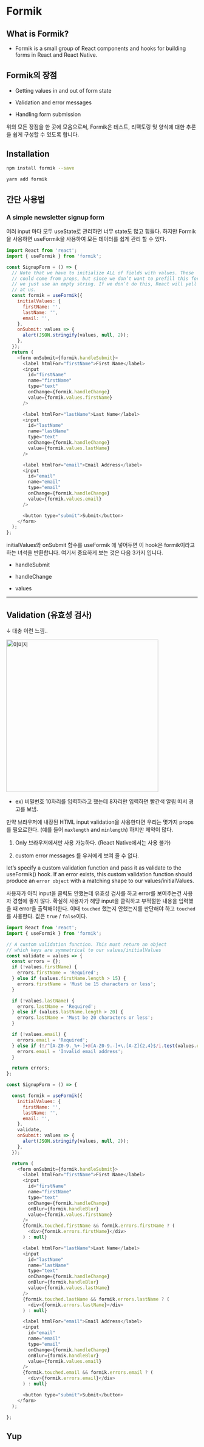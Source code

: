 # Formik

## What is Formik?

- Formik is a small group of React components and hooks for building forms in React and React Native.

## Formik의 장점

- Getting values in and out of form state

- Validation and error messages

- Handling form submission

위의 모든 장점을 한 곳에 모음으로써, Formik은 테스트, 리팩토링 및 양식에 대한 추론을 쉽게 구성할 수 있도록 합니다.

## Installation

```bash
npm install formik --save
```

```bash
yarn add formik
```

## 간단 사용법  

### A simple newsletter signup form  

여러 input 마다 모두 useState로 관리하면 너무 state도 많고 힘들다. 하지만 Formik을 사용하면 useFormik을 사용하여 모든 데이터를 쉽게 관리 할 수 있다.  

```javascript
import React from 'react';
import { useFormik } from 'formik';

const SignupForm = () => {
  // Note that we have to initialize ALL of fields with values. These
  // could come from props, but since we don’t want to prefill this form,
  // we just use an empty string. If we don’t do this, React will yell
  // at us.
  const formik = useFormik({
    initialValues: {
      firstName: '',
      lastName: '',
      email: '',
    },
    onSubmit: values => {
      alert(JSON.stringify(values, null, 2));
    },
  });
  return (
    <form onSubmit={formik.handleSubmit}>
      <label htmlFor="firstName">First Name</label>
      <input
        id="firstName"
        name="firstName"
        type="text"
        onChange={formik.handleChange}
        value={formik.values.firstName}
      />

      <label htmlFor="lastName">Last Name</label>
      <input
        id="lastName"
        name="lastName"
        type="text"
        onChange={formik.handleChange}
        value={formik.values.lastName}
      />

      <label htmlFor="email">Email Address</label>
      <input
        id="email"
        name="email"
        type="email"
        onChange={formik.handleChange}
        value={formik.values.email}
      />

      <button type="submit">Submit</button>
    </form>
  );
};
```

initialValues와 onSubmit 함수를 useFormik 에 넣어두면 이 hook은 formik이라고 하는 녀석을 반환합니다.
여기서 중요하게 보는 것은 다음 3가지 입니다.

- handleSubmit

- handleChange

- values  

***

## Validation (유효성 검사)  

↓ 대충 이런 느낌..

<img src="https://user-images.githubusercontent.com/87749134/161918271-9c09a718-5c34-4ee7-b3e2-28038009ef10.png" alt="이미지" width="400px" />

- ex) 비밀번호 10자리를 입력하라고 했는데 8자리만 입력하면 빨간색 알림 떠서 경고를 보냄.  

만약 브라우저에 내장된 HTML input validation을 사용한다면 우리는 몇가지 props를 필요로한다. (예를 들어 ```maxlength``` and ```minlength```) 하지만 제약이 많다.

1. Only 브라우저에서만 사용 가능하다. (React Native에서는 사용 불가)  

2. custom error messages 를 유저에게 보여 줄 수 없다.  

let’s specify a custom validation function and pass it as validate to the useFormik() hook.
If an error exists, this custom validation function should produce an ```error object``` with a matching shape to our values/initialValues.

사용자가 아직 input을 클릭도 안했는데 유효성 검사를 하고 error를 보여주는건 사용자 경험에 좋지 않다. 확실히 사용자가 해당 input을 클릭하고 부적절한 내용을 입력했을 때 error을 출력해야한다. 이때 ```touched``` 했는지 안했는지를 판단해야 하고 ```touched```를 사용한다. 값은 ```true``` / ```false```이다.

```javascript
import React from 'react';
import { useFormik } from 'formik';

// A custom validation function. This must return an object
// which keys are symmetrical to our values/initialValues
const validate = values => {
  const errors = {};
  if (!values.firstName) {
    errors.firstName = 'Required';
  } else if (values.firstName.length > 15) {
    errors.firstName = 'Must be 15 characters or less';
  }

  if (!values.lastName) {
    errors.lastName = 'Required';
  } else if (values.lastName.length > 20) {
    errors.lastName = 'Must be 20 characters or less';
  }

  if (!values.email) {
    errors.email = 'Required';
  } else if (!/^[A-Z0-9._%+-]+@[A-Z0-9.-]+\.[A-Z]{2,4}$/i.test(values.email)) {
    errors.email = 'Invalid email address';
  }

  return errors;
};

const SignupForm = () => {

  const formik = useFormik({
    initialValues: {
      firstName: '',
      lastName: '',
      email: '',
    },
    validate,
    onSubmit: values => {
      alert(JSON.stringify(values, null, 2));
    },
  });

  return (
    <form onSubmit={formik.handleSubmit}>
      <label htmlFor="firstName">First Name</label>
      <input
        id="firstName"
        name="firstName"
        type="text"
        onChange={formik.handleChange}
        onBlur={formik.handleBlur}
        value={formik.values.firstName}
      />
      {formik.touched.firstName && formik.errors.firstName ? (
        <div>{formik.errors.firstName}</div>
      ) : null}

      <label htmlFor="lastName">Last Name</label>
      <input
        id="lastName"
        name="lastName"
        type="text"
        onChange={formik.handleChange}
        onBlur={formik.handleBlur}
        value={formik.values.lastName}
      />
      {formik.touched.lastName && formik.errors.lastName ? (
        <div>{formik.errors.lastName}</div>
      ) : null}

      <label htmlFor="email">Email Address</label>
      <input
        id="email"
        name="email"
        type="email"
        onChange={formik.handleChange}
        onBlur={formik.handleBlur}
        value={formik.values.email}
      />
      {formik.touched.email && formik.errors.email ? (
        <div>{formik.errors.email}</div>
      ) : null}

      <button type="submit">Submit</button>
    </form>
  );

};
```

## Yup
